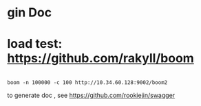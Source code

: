 # gin Doc

# load test: https://github.com/rakyll/boom
```

boom -n 100000 -c 100 http://10.34.60.128:9002/boom2

```

to generate doc , see https://github.com/rookiejin/swagger
